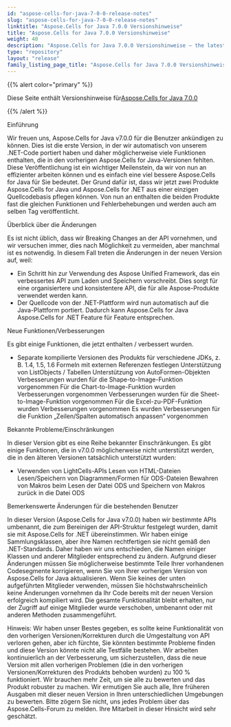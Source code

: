 ```yaml
---
id: "aspose-cells-for-java-7-0-0-release-notes"
slug: "aspose-cells-for-java-7-0-0-release-notes"
linktitle: "Aspose.Cells for Java 7.0.0 Versionshinweise"
title: "Aspose.Cells for Java 7.0.0 Versionshinweise"
weight: 40
description: "Aspose.Cells for Java 7.0.0 Versionshinweise – the latest updates and fixes."
type: "repository"
layout: "release"
family_listing_page_title: "Aspose.Cells for Java 7.0.0 Versionshinweise"
---
```

{{% alert color="primary" %}} 

 Diese Seite enthält Versionshinweise für[Aspose.Cells for Java 7.0.0](https://releases.aspose.com/cells/java/new-releases/aspose.cells-for-java-7.0.0/)

{{% /alert %}} 

 Einführung

Wir freuen uns, Aspose.Cells for Java v7.0.0 für die Benutzer ankündigen zu können. Dies ist die erste Version, in der wir automatisch von unserem .NET-Code portiert haben und daher möglicherweise viele Funktionen enthalten, die in den vorherigen Aspose.Cells for Java-Versionen fehlten. Diese Veröffentlichung ist ein wichtiger Meilenstein, da wir von nun an effizienter arbeiten können und es einfach eine viel bessere Aspose.Cells for Java für Sie bedeutet. Der Grund dafür ist, dass wir jetzt zwei Produkte Aspose.Cells for Java und Aspose.Cells for .NET aus einer einzigen Quellcodebasis pflegen können. Von nun an enthalten die beiden Produkte fast die gleichen Funktionen und Fehlerbehebungen und werden auch am selben Tag veröffentlicht.

 Überblick über die Änderungen

 Es ist nicht üblich, dass wir Breaking Changes an der API vornehmen, und wir versuchen immer, dies nach Möglichkeit zu vermeiden, aber manchmal ist es notwendig. In diesem Fall treten die Änderungen in der neuen Version auf, weil:

- Ein Schritt hin zur Verwendung des Aspose Unified Framework, das ein verbessertes API zum Laden und Speichern vorschreibt. Dies sorgt für eine organisiertere und konsistentere API, die für alle Aspose-Produkte verwendet werden kann.
- Der Quellcode von der .NET-Plattform wird nun automatisch auf die Java-Plattform portiert. Dadurch kann Aspose.Cells for Java Aspose.Cells for .NET Feature für Feature entsprechen.

 Neue Funktionen/Verbesserungen



 Es gibt einige Funktionen, die jetzt enthalten / verbessert wurden.

-  Separate kompilierte Versionen des Produkts für verschiedene JDKs, z. B. 1.4, 1.5, 1.6
 Formeln mit externen Referenzen festlegen
 Unterstützung von ListObjects / Tabellen
 Unterstützung von AutoFormen-Objekten
 Verbesserungen wurden für die Shape-to-Image-Funktion vorgenommen
 Für die Chart-to-Image-Funktion wurden Verbesserungen vorgenommen
 Verbesserungen wurden für die Sheet-to-Image-Funktion vorgenommen
 Für die Excel-zu-PDF-Funktion wurden Verbesserungen vorgenommen
 Es wurden Verbesserungen für die Funktion „Zeilen/Spalten automatisch anpassen“ vorgenommen

Bekannte Probleme/Einschränkungen



 In dieser Version gibt es eine Reihe bekannter Einschränkungen. Es gibt einige Funktionen, die in v7.0.0 möglicherweise nicht unterstützt werden, die in den älteren Versionen tatsächlich unterstützt wurden:

- Verwenden von LightCells-APIs
 Lesen von HTML-Dateien
 Lesen/Speichern von Diagrammen/Formen für ODS-Dateien
 Bewahren von Makros beim Lesen der Datei ODS und Speichern von Makros zurück in die Datei ODS



 Bemerkenswerte Änderungen für die bestehenden Benutzer



In dieser Version (Aspose.Cells for Java v7.0.0) haben wir bestimmte APIs umbenannt, die zum Bereinigen der API-Struktur festgelegt wurden, damit sie mit Aspose.Cells for .NET übereinstimmen. Wir haben einige Sammlungsklassen, aber ihre Namen rechtfertigen sie nicht gemäß den .NET-Standards. Daher haben wir uns entschieden, die Namen einiger Klassen und anderer Mitglieder entsprechend zu ändern. Aufgrund dieser Änderungen müssen Sie möglicherweise bestimmte Teile Ihrer vorhandenen Codesegmente korrigieren, wenn Sie von Ihrer vorherigen Version von Aspose.Cells for Java aktualisieren. Wenn Sie keines der unten aufgeführten Mitglieder verwenden, müssen Sie höchstwahrscheinlich keine Änderungen vornehmen da Ihr Code bereits mit der neuen Version erfolgreich kompiliert wird. Die gesamte Funktionalität bleibt erhalten, nur der Zugriff auf einige Mitglieder wurde verschoben, umbenannt oder mit anderen Methoden zusammengeführt.

Hinweis: Wir haben unser Bestes gegeben, es sollte keine Funktionalität von den vorherigen Versionen/Korrekturen durch die Umgestaltung von API verloren gehen, aber ich fürchte, Sie könnten bestimmte Probleme finden und diese Version könnte nicht alle Testfälle bestehen. Wir arbeiten kontinuierlich an der Verbesserung, um sicherzustellen, dass die neue Version mit allen vorherigen Problemen (die in den vorherigen Versionen/Korrekturen des Produkts behoben wurden) zu 100 % funktioniert. Wir brauchen mehr Zeit, um sie alle zu bewerten und das Produkt robuster zu machen. Wir ermutigen Sie auch alle, Ihre früheren Ausgaben mit dieser neuen Version in Ihren unterschiedlichen Umgebungen zu bewerten. Bitte zögern Sie nicht, uns jedes Problem über das Aspose.Cells-Forum zu melden. Ihre Mitarbeit in dieser Hinsicht wird sehr geschätzt.
